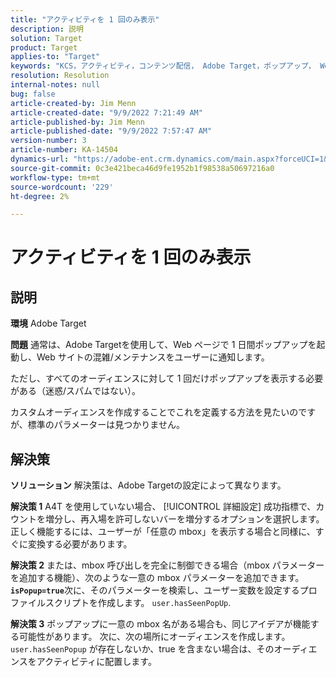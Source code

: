 ```yaml
---
title: "アクティビティを 1 回のみ表示"
description: 説明
solution: Target
product: Target
applies-to: "Target"
keywords: "KCS，アクティビティ，コンテンツ配信， Adobe Target，ポップアップ， Web ページ，表示， 1 回"
resolution: Resolution
internal-notes: null
bug: false
article-created-by: Jim Menn
article-created-date: "9/9/2022 7:21:49 AM"
article-published-by: Jim Menn
article-published-date: "9/9/2022 7:57:47 AM"
version-number: 3
article-number: KA-14504
dynamics-url: "https://adobe-ent.crm.dynamics.com/main.aspx?forceUCI=1&pagetype=entityrecord&etn=knowledgearticle&id=da1c420f-1030-ed11-9db1-0022480866ad"
source-git-commit: 0c3e421beca46d9fe1952b1f98538a50697216a0
workflow-type: tm+mt
source-wordcount: '229'
ht-degree: 2%

---
```


# アクティビティを 1 回のみ表示

## 説明


<b>環境</b>
Adobe Target

<b>問題</b>
通常は、Adobe Targetを使用して、Web ページで 1 日間ポップアップを起動し、Web サイトの混雑/メンテナンスをユーザーに通知します。

ただし、すべてのオーディエンスに対して 1 回だけポップアップを表示する必要がある（迷惑/スパムではない）。

カスタムオーディエンスを作成することでこれを定義する方法を見たいのですが、標準のパラメーターは見つかりません。


## 解決策


<b>ソリューション</b>
解決策は、Adobe Targetの設定によって異なります。

<b>解決策 1</b>
A4T を使用していない場合、 [!UICONTROL 詳細設定] 成功指標で、カウントを増分し、再入場を許可しないバーを増分するオプションを選択します。 正しく機能するには、ユーザーが「任意の mbox」を表示する場合と同様に、すぐに変換する必要があります。

<b>解決策 2</b>
または、mbox 呼び出しを完全に制御できる場合（mbox パラメーターを追加する機能）、次のような一意の mbox パラメーターを追加できます。 <b>`isPopup=true`</b>次に、そのパラメーターを検索し、ユーザー変数を設定するプロファイルスクリプトを作成します。 `user.hasSeenPopUp`.

<b>解決策 3</b>
ポップアップに一意の mbox 名がある場合も、同じアイデアが機能する可能性があります。
次に、次の場所にオーディエンスを作成します。 `user.hasSeenPopup` が存在しないか、true を含まない場合は、そのオーディエンスをアクティビティに配置します。
